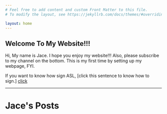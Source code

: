 ```yaml
---
# Feel free to add content and custom Front Matter to this file.
# To modify the layout, see https://jekyllrb.com/docs/themes/#overriding-theme-defaults

layout: home
---
```


## Welcome To My Website!!!

Hi, My name is Jace. I hope you enjoy my website!!! Also, please subscribe to my channel on the bottom. 
This is my first time by setting up my webpage, FYI.

If you want to know how sign ASL, [click this sentence to know how to sign.] [click]

---

[click]:https://www.signingsavvy.com/
# Jace's Posts

